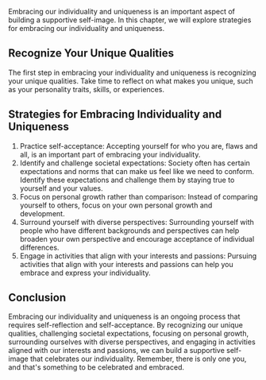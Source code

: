 
Embracing our individuality and uniqueness is an important aspect of building a supportive self-image. In this chapter, we will explore strategies for embracing our individuality and uniqueness.

Recognize Your Unique Qualities
-------------------------------

The first step in embracing your individuality and uniqueness is recognizing your unique qualities. Take time to reflect on what makes you unique, such as your personality traits, skills, or experiences.

Strategies for Embracing Individuality and Uniqueness
-----------------------------------------------------

1. Practice self-acceptance: Accepting yourself for who you are, flaws and all, is an important part of embracing your individuality.
2. Identify and challenge societal expectations: Society often has certain expectations and norms that can make us feel like we need to conform. Identify these expectations and challenge them by staying true to yourself and your values.
3. Focus on personal growth rather than comparison: Instead of comparing yourself to others, focus on your own personal growth and development.
4. Surround yourself with diverse perspectives: Surrounding yourself with people who have different backgrounds and perspectives can help broaden your own perspective and encourage acceptance of individual differences.
5. Engage in activities that align with your interests and passions: Pursuing activities that align with your interests and passions can help you embrace and express your individuality.

Conclusion
----------

Embracing our individuality and uniqueness is an ongoing process that requires self-reflection and self-acceptance. By recognizing our unique qualities, challenging societal expectations, focusing on personal growth, surrounding ourselves with diverse perspectives, and engaging in activities aligned with our interests and passions, we can build a supportive self-image that celebrates our individuality. Remember, there is only one you, and that's something to be celebrated and embraced.
